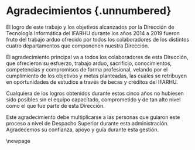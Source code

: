 # Agradecimientos {.unnumbered}

El logro de este trabajo y los objetivos alcanzados por la Dirección de Tecnología Informática del IFARHU durante los años 2014 a 2019 fueron fruto del trabajo arduo ofrecido por todos los colaboradores de los distintos cuatro departamentos que componenen nuestra Dirección.

El agradecimiento principal va a todos los colaboradores de esta Dirección, que ofrecieron su esfuerzo, trabajo arduo, sacrificio, conocimientos, competencias y compromisos de forma profesional, velando por el cumplimiento de los objetivos y metas planteadas, las cuales se retribuyen en oportunidades de estudios a través de becas y créditos del IFARHU.

Cualquiera de los logros obtenidos durante estos cinco años no hubiesen sido posibles sin el equipo capacitado, comprometido y de tan alto nivel como el que fue parte de esta Dirección.

Este agradecimiento debe multiplicarse a las personas que guiaron este proceso a nivel de Despacho Superior durante esta administración. Agradecemos su confianza, apoyo y guía durante esta gestión.

\newpage
